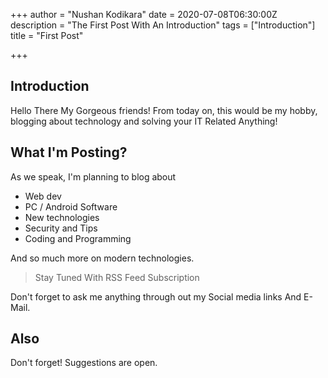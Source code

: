 +++
author = "Nushan Kodikara"
date = 2020-07-08T06:30:00Z
description = "The First Post With An Introduction"
tags = ["Introduction"]
title = "First Post"

+++
## Introduction

Hello There My Gorgeous friends! From today on, this would be my hobby, blogging about technology and solving your IT Related Anything!

## What I'm Posting?

As we speak, I'm planning to blog about

* Web dev
* PC / Android Software
* New technologies
* Security and Tips
* Coding and Programming

And so much more on modern technologies.

> Stay Tuned With RSS Feed Subscription

Don't forget to ask me anything through out my Social media links And E-Mail. 

## Also

Don't forget! Suggestions are open.